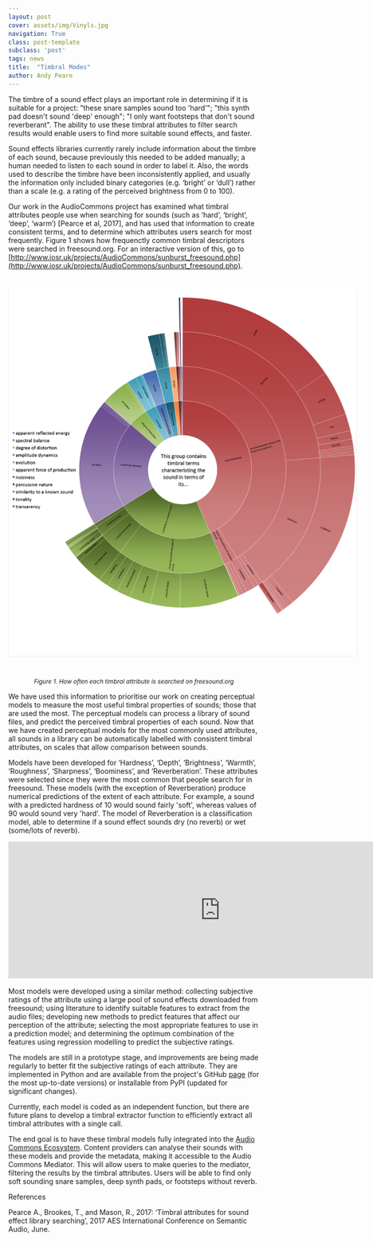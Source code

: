 ```yaml
---
layout: post
cover: assets/img/Vinyls.jpg
navigation: True
class: post-template
subclass: 'post'
tags: news
title:  "Timbral Modes"
author: Andy Peare
---
```


The timbre of a sound effect plays an important role in determining if it is suitable for a project: "these snare samples sound too 'hard'"; "this synth pad doesn't sound 'deep' enough"; "I only want footsteps that don't sound reverberant". The ability to use these timbral attributes to filter search results would enable users to find more suitable sound effects, and faster.

Sound effects libraries currently rarely include information about the timbre of each sound, because previously this needed to be added manually; a human needed to listen to each sound in order to label it. Also, the words used to describe the timbre have been inconsistently applied, and usually the information only included binary categories (e.g. ‘bright’ or ‘dull’) rather than a scale (e.g. a rating of the perceived brightness from 0 to 100).

Our work in the AudioCommons project has examined what timbral attributes people use when searching for sounds (such as ‘hard’, ‘bright’, ‘deep’, ‘warm’) [Pearce et al, 2017], and has used that information to create consistent terms, and to determine which attributes users search for most frequently. Figure 1 shows how frequenctly common timbral descriptors were searched in freesound.org. For an interactive version of this, go to [http://www.iosr.uk/projects/AudioCommons/sunburst_freesound.php](http://www.iosr.uk/projects/AudioCommons/sunburst_freesound.php).

<a href="/assets/img/diagram_timbral_searches.png" target="blank"><img style="margin:auto;margin-bottom:25px;margin-top:25px;max-width:700px;" class="img-responsive" src="/assets/img/diagram_timbral_searches.png" alt="Timbral attribute search frequency on freesound.org.">
</a>


<p style="text-align:center; padding-top:0; font-size:85%"><em>Figure 1. How often each timbral attribute is searched on freesound.org</em></p>


We have used this information to prioritise our work on creating perceptual models to measure the most useful timbral properties of sounds; those that are used the most. The perceptual models can process a library of sound files, and predict the perceived timbral properties of each sound. Now that we have created perceptual models for the most commonly used attributes, all sounds in a library can be automatically labelled with consistent timbral attributes, on scales that allow comparison between sounds.

Models have been developed for ‘Hardness’, ‘Depth’, ‘Brightness’, ‘Warmth’, ‘Roughness’, ‘Sharpness’, ‘Boominess’, and ‘Reverberation’. These attributes were selected since they were the most common that people search for in freesound. These models (with the exception of Reverberation) produce numerical predictions of the extent of each attribute. For example, a sound with a predicted hardness of 10 would sound fairly 'soft', whereas values of 90 would sound very 'hard'. The model of Reverberation is a classification model, able to determine if a sound effect sounds dry (no reverb) or wet (some/lots of reverb).

<iframe frameborder="0" scrolling="no" src="https://freesound.org/embed/sound/iframe/257353/simple/full_size/" width="850" height="275"></iframe>


Most models were developed using a similar method: collecting subjective ratings of the attribute using a large pool of sound effects downloaded from freesound; using literature to identify suitable features to extract from the audio files; developing new methods to predict features that affect our perception of the attribute; selecting the most appropriate features to use in a prediction model; and determining the optimum combination of the features using regression modelling to predict the subjective ratings.

The models are still in a prototype stage, and improvements are being made regularly to better fit the subjective ratings of each attribute. They are implemented in Python and are available from the project's GitHub [page](https://github.com/AudioCommons/timbral_models) (for the most up-to-date versions) or installable from PyPI (updated for significant changes).

Currently, each model is coded as an independent function, but there are future plans to develop a timbral extractor function to efficiently extract all timbral attributes with a single call.

The end goal is to have these timbral models fully integrated into the [Audio Commons Ecosystem](https://www.audiocommons.org/about/index.html#the-audio-commons-ecosystem). Content providers can analyse their sounds with these models and provide the metadata, making it accessible to the Audio Commons Mediator. This will allow users to make queries to the mediator, filtering the results by the timbral attributes. Users will be able to find only soft sounding snare samples, deep synth pads, or footsteps without reverb.

References

Pearce A., Brookes, T., and Mason, R., 2017: ‘Timbral attributes for sound effect library searching’, 2017 AES International Conference on Semantic Audio, June.

